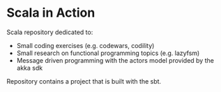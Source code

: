 # Scala in Action

Scala repository dedicated to:
 - Small coding exercises (e.g. codewars, codility)
 - Small research on functional programming topics (e.g. lazyfsm)
 - Message driven programming with the actors model provided by the akka sdk
 
Repository contains a project that is built with the sbt.
